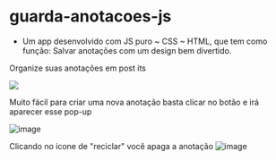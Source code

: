# guarda-anotacoes-js 
- Um app desenvolvido com JS puro ~ CSS ~ HTML, que tem como função: Salvar anotações com um design bem divertido.

Organize suas anotações em post its

<img src="https://user-images.githubusercontent.com/55797343/119546596-7611e780-bd6a-11eb-916d-f731463f3ce1.png">

Muito fácil para criar uma nova anotação basta clicar no botão e irá aparecer esse pop-up

![image](https://user-images.githubusercontent.com/55797343/119546734-a0fc3b80-bd6a-11eb-8033-3c92a0efd177.png)


Clicando no icone de "reciclar" você apaga a anotação
![image](https://user-images.githubusercontent.com/55797343/119546950-ddc83280-bd6a-11eb-841b-87da8a33b5e8.png)

